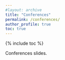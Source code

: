 ```yaml
---
#layout: archive
title: "Conferences"
permalink: /conferences/
author_profile: true
toc: true
---
```


{% include toc %}


Conferences slides.